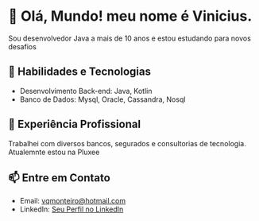# 👋 Olá, Mundo! meu nome é Vinicius.
Sou desenvolvedor Java a mais de 10 anos e estou estudando para novos desafios

## 🔧 Habilidades e Tecnologias

- Desenvolvimento Back-end: Java, Kotlin
- Banco de Dados: Mysql, Oracle, Cassandra, Nosql


## 💼 Experiência Profissional

Trabalhei com diversos bancos, segurados e consultorias de tecnologia. Atualemnte estou na Pluxee




## 📫 Entre em Contato

- Email: vqmonteiro@hotmail.com
- LinkedIn: [Seu Perfil no LinkedIn](https://www.linkedin.com/in/vin%C3%ADcius-monteiro-90682b9b/)
